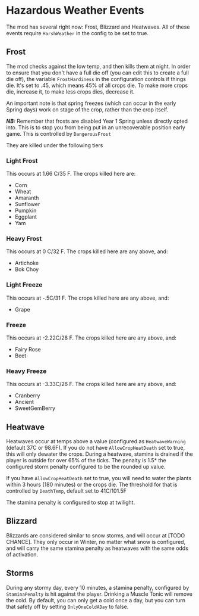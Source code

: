 # Hazardous Weather Events

The mod has several right now: Frost, Blizzard and Heatwaves. All of these events require `HarshWeather` in the config to be set to true.


## Frost

The mod checks against the low temp, and then kills them at night. In order to ensure that you don't have a full die off (you can edit this to create a full die off), the variable `FrostHardiness` in the configuration controls if things die. It's set to .45, which means 45% of all crops die. To make more crops die, increase it, to make less crops dies, decrease it.

An important note is that spring freezes (which can occur in the early Spring days) work on stage of the crop, rather than the crop itself.

***NB:*** Remember that frosts are disabled Year 1 Spring unless directly opted into. This is to stop you from being put in an unrecoverable position early game. This is controlled by `DangerousFrost`

They are killed under the following tiers

### Light Frost

This occurs at 1.66 C/35 F. The crops killed here are:   
* Corn  
* Wheat 
* Amaranth
* Sunflower
* Pumpkin
* Eggplant
* Yam

### Heavy Frost

This occurs at 0 C/32 F. The crops killed here are any above, and:   
* Artichoke
* Bok Choy

### Light Freeze

This occurs at -.5C/31 F. The crops killed here are any above, and:   
* Grape

### Freeze

This occurs at -2.22C/28 F. The crops killed here are any above, and:   

* Fairy Rose
* Beet
        
### Heavy Freeze

This occurs at -3.33C/26 F. The crops killed here are any above, and:        

* Cranberry
* Ancient
* SweetGemBerry    
 
## Heatwave

Heatwaves occur at temps above a value (configured as `HeatwaveWarning` (default 37C or 98.6F). If you do not have `AllowCropHeatDeath` set to true, this will only dewater the crops. During a heatwave, stamina is drained if the player is outside for over 65% of the ticks. The penalty is 1.5* the configured storm penalty configured to be the rounded up value.

If you have `AllowCropHeatDeath` set to true, you will need to water the plants within 3 hours (180 minutes) or the crops die. The threshold for that is controlled by `DeathTemp`, default set to 41C/101.5F

The stamina penalty is configured to stop at twilight.

## Blizzard

Blizzards are considered similar to snow storms, and will occur at [TODO CHANCE]. They only occur in Winter, no matter what snow is configured, and will carry the same stamina penalty as heatwaves with the same odds of activation.

## Storms

During any stormy day, every 10 minutes, a stamina penalty, configured by `StaminaPenalty` is hit against the player. Drinking a Muscle Tonic will remove the cold. By default, you can only get a cold once a day, but you can turn that safety off by setting `OnlyOneColdADay` to false.
